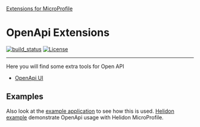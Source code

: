 [Extensions for MicroProfile](https://www.microprofile-ext.org/)

# OpenApi Extensions

[![build_status](https://travis-ci.com/microprofile-extensions/openapi-ext.svg?branch=master)](https://travis-ci.com/microprofile-extensions/openapi-ext)
[![License](https://img.shields.io/badge/license-Apache%202-blue.svg)](https://github.com/microprofile-extensions/openapi-ext/blob/master/LICENSE)
___________
Here you will find some extra tools for Open API

* [OpenApi UI](https://github.com/microprofile-extensions/openapi-ext/blob/master/openapi-ui/README.md)

## Examples

Also look at the [example application](https://github.com/microprofile-extensions/openapi-ext/blob/master/openapi-examples/basic-example/README.md) to see how this is used.
[Helidon example](https://github.com/microprofile-extensions/openapi-ext/blob/master/openapi-examples/helidon-basic-example/README.md) demonstrate OpenApi usage with Helidon MicroProfile.
